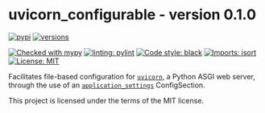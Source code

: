 # uvicorn_configurable - version 0.1.0 #

[![pypi](https://img.shields.io/pypi/v/uvicorn_configurable.svg)](https://pypi.python.org/pypi/uvicorn_configurable)
[![versions](https://img.shields.io/pypi/pyversions/uvicorn_configurable.svg)](https://github.com/StockwatchDev/uvicorn_configurable)
<!-- [![Build Status](https://github.com/StockwatchDev/application_settings/actions/workflows/merge_checks.yml/badge.svg?branch=develop)](https://github.com/StockwatchDev/application_settings/actions) -->
<!-- [![codecov](https://codecov.io/gh/StockwatchDev/application_settings/branch/develop/graph/badge.svg)](https://app.codecov.io/gh/StockwatchDev/application_settings) -->
[![Checked with mypy](http://www.mypy-lang.org/static/mypy_badge.svg)](http://mypy-lang.org/)
[![linting: pylint](https://img.shields.io/badge/linting-pylint-yellowgreen)](https://github.com/PyCQA/pylint)
[![Code style: black](https://img.shields.io/badge/code%20style-black-000000.svg)](https://github.com/psf/black)
[![Imports: isort](https://img.shields.io/badge/%20imports-isort-%231674b1?style=flat&labelColor=ef8336)](https://pycqa.github.io/isort/)
[![License: MIT](https://img.shields.io/badge/License-MIT-yellow.svg)](https://opensource.org/licenses/MIT)

Facilitates file-based configuration for [`uvicorn`](https://github.com/encode/uvicorn), a Python ASGI web server,
through the use of an [`application_settings`](https://github.com/StockwatchDev/application_settings) ConfigSection.

This project is licensed under the terms of the MIT license.
